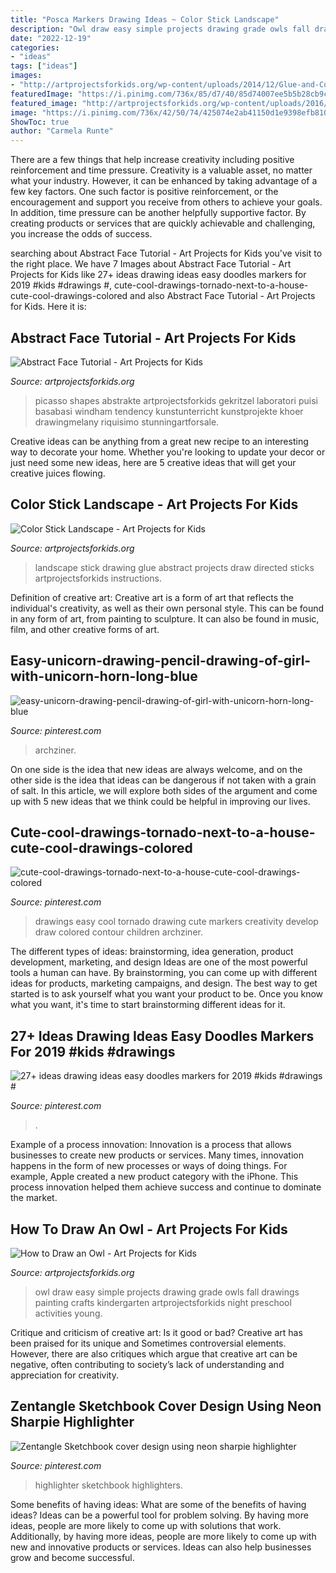 ```yaml
---
title: "Posca Markers Drawing Ideas ~ Color Stick Landscape"
description: "Owl draw easy simple projects drawing grade owls fall drawings painting crafts kindergarten artprojectsforkids night preschool activities young"
date: "2022-12-19"
categories:
- "ideas"
tags: ["ideas"]
images:
- "http://artprojectsforkids.org/wp-content/uploads/2014/12/Glue-and-Color-Sticks.jpg"
featuredImage: "https://i.pinimg.com/736x/85/d7/40/85d74007ee5b5b28cb9c109ee3145027.jpg"
featured_image: "http://artprojectsforkids.org/wp-content/uploads/2016/08/Easy-Owl-700.jpg"
image: "https://i.pinimg.com/736x/42/50/74/425074e2ab41150d1e9398efb810297f.jpg"
ShowToc: true
author: "Carmela Runte"
---
```



There are a few things that help increase creativity including positive reinforcement and time pressure.
Creativity is a valuable asset, no matter what your industry. However, it can be enhanced by taking advantage of a few key factors. One such factor is positive reinforcement, or the encouragement and support you receive from others to achieve your goals. In addition, time pressure can be another helpfully supportive factor. By creating products or services that are quickly achievable and challenging, you increase the odds of success.

	

		
searching about Abstract Face Tutorial - Art Projects for Kids you've visit to the right place. We have 7 Images about Abstract Face Tutorial - Art Projects for Kids like 27+ ideas drawing ideas easy doodles markers for 2019 #kids #drawings #, cute-cool-drawings-tornado-next-to-a-house-cute-cool-drawings-colored and also Abstract Face Tutorial - Art Projects for Kids. Here it is:
		
    
## Abstract Face Tutorial - Art Projects For Kids

<img loading=lazy src="https://www.artprojectsforkids.org/wp-content/uploads/2015/07/Abstract-Face-Watercolor-232x300.jpg" onerror="this.onerror=null;this.src='https://tse2.mm.bing.net/th?id=OIP.6VTh0I6v0JQ9aOQOlT0suAAAAA&amp;pid=15.1';" alt="Abstract Face Tutorial - Art Projects for Kids">

_Source: artprojectsforkids.org_

>picasso shapes abstrakte artprojectsforkids gekritzel laboratori puisi basabasi windham tendency kunstunterricht kunstprojekte khoer drawingmelany riquisimo stunningartforsale. 

	

Creative ideas can be anything from a great new recipe to an interesting way to decorate your home. Whether you're looking to update your decor or just need some new ideas, here are 5 creative ideas that will get your creative juices flowing.

    
## Color Stick Landscape - Art Projects For Kids

<img loading=lazy src="http://artprojectsforkids.org/wp-content/uploads/2014/12/Glue-and-Color-Sticks.jpg" onerror="this.onerror=null;this.src='https://tse3.mm.bing.net/th?id=OIP.YbpB4pZ99AmZi9Y9BKp39wHaJb&amp;pid=15.1';" alt="Color Stick Landscape - Art Projects for Kids">

_Source: artprojectsforkids.org_

>landscape stick drawing glue abstract projects draw directed sticks artprojectsforkids instructions. 

	

Definition of creative art:
Creative art is a form of art that reflects the individual's creativity, as well as their own personal style. This can be found in any form of art, from painting to sculpture. It can also be found in music, film, and other creative forms of art.

    
## Easy-unicorn-drawing-pencil-drawing-of-girl-with-unicorn-horn-long-blue

<img loading=lazy src="https://i.pinimg.com/736x/42/50/74/425074e2ab41150d1e9398efb810297f.jpg" onerror="this.onerror=null;this.src='https://tse4.mm.bing.net/th?id=OIP.nZ9W2ss079r3TKSwrFXVvQHaHa&amp;pid=15.1';" alt="easy-unicorn-drawing-pencil-drawing-of-girl-with-unicorn-horn-long-blue">

_Source: pinterest.com_

>archziner. 

	

On one side is the idea that new ideas are always welcome, and on the other side is the idea that ideas can be dangerous if not taken with a grain of salt. In this article, we will explore both sides of the argument and come up with 5 new ideas that we think could be helpful in improving our lives.

    
## Cute-cool-drawings-tornado-next-to-a-house-cute-cool-drawings-colored

<img loading=lazy src="https://i.pinimg.com/736x/85/d7/40/85d74007ee5b5b28cb9c109ee3145027.jpg" onerror="this.onerror=null;this.src='https://tse2.mm.bing.net/th?id=OIP.WrXlspv4mWwbyfEvGiEzdAHaEK&amp;pid=15.1';" alt="cute-cool-drawings-tornado-next-to-a-house-cute-cool-drawings-colored">

_Source: pinterest.com_

>drawings easy cool tornado drawing cute markers creativity develop draw colored contour children archziner. 

	

The different types of ideas: brainstorming, idea generation, product development, marketing, and design
Ideas are one of the most powerful tools a human can have. By brainstorming, you can come up with different ideas for products, marketing campaigns, and design. The best way to get started is to ask yourself what you want your product to be. Once you know what you want, it's time to start brainstorming different ideas for it.

    
## 27+ Ideas Drawing Ideas Easy Doodles Markers For 2019 #kids #drawings #

<img loading=lazy src="https://i.pinimg.com/736x/ae/2c/6b/ae2c6ba5a2044cf8f9bb880e9f9672a2.jpg" onerror="this.onerror=null;this.src='https://tse4.mm.bing.net/th?id=OIP.Rwe3ty4FdLjS_uWwi2_bQgAAAA&amp;pid=15.1';" alt="27+ ideas drawing ideas easy doodles markers for 2019 #kids #drawings #">

_Source: pinterest.com_

>. 

	

Example of a process innovation:
Innovation is a process that allows businesses to create new products or services. Many times, innovation happens in the form of new processes or ways of doing things. For example, Apple created a new product category with the iPhone. This process innovation helped them achieve success and continue to dominate the market.

    
## How To Draw An Owl - Art Projects For Kids

<img loading=lazy src="http://artprojectsforkids.org/wp-content/uploads/2016/08/Easy-Owl-700.jpg" onerror="this.onerror=null;this.src='https://tse1.mm.bing.net/th?id=OIP.QoXjQ4DCZWvCzh5xmjl95QHaJo&amp;pid=15.1';" alt="How to Draw an Owl - Art Projects for Kids">

_Source: artprojectsforkids.org_

>owl draw easy simple projects drawing grade owls fall drawings painting crafts kindergarten artprojectsforkids night preschool activities young. 

	

Critique and criticism of creative art: Is it good or bad?
Creative art has been praised for its unique and Sometimes controversial elements. However, there are also critiques which argue that creative art can be negative, often contributing to society’s lack of understanding and appreciation for creativity.

    
## Zentangle Sketchbook Cover Design Using Neon Sharpie Highlighter

<img loading=lazy src="https://s-media-cache-ak0.pinimg.com/736x/2f/75/89/2f758941d2a1145b6ca77dac4402008e.jpg" onerror="this.onerror=null;this.src='https://tse4.mm.bing.net/th?id=OIP.SkxBVbTp4kAAFnYG2PEm5gHaJ3&amp;pid=15.1';" alt="Zentangle Sketchbook cover design using neon sharpie highlighter">

_Source: pinterest.com_

>highlighter sketchbook highlighters. 

	

Some benefits of having ideas: What are some of the benefits of having ideas?
Ideas can be a powerful tool for problem solving. By having more ideas, people are more likely to come up with solutions that work. Additionally, by having more ideas, people are more likely to come up with new and innovative products or services. Ideas can also help businesses grow and become successful.

